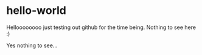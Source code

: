 # hello-world

Helloooooooo just testing out github for the time being. Nothing to see here :)

Yes nothing to see...

